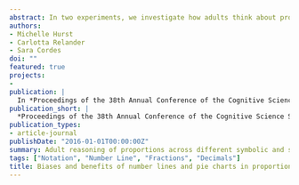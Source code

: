 ```yaml
---
abstract: In two experiments, we investigate how adults think about proportion across different symbolic and spatial representations in a comparison task (Experiment 1) and a translation task (Experiment 2). Both experiments show response patterns suggesting that decimal notation provides a symbolic advantage in precision when representing numerical magnitude, whereas fraction notation does not. In addition, pie charts may show some advantages above number lines when translating between representations. Lastly, our findings suggest that the translation between number lines and fractions may be particularly error-prone. We discuss what these performance patterns suggest in terms of how adults represent proportional information across these different formats and some potential avenues through which these advantages and disadvantages may arise, suggesting new questions for future work.
authors:
- Michelle Hurst
- Carlotta Relander
- Sara Cordes
doi: ""
featured: true
projects:
- 
publication: |
  In *Proceedings of the 38th Annual Conference of the Cognitive Science Society*
publication_short: |
  *Proceedings of the 38th Annual Conference of the Cognitive Science Society*
publication_types: 
- article-journal
publishDate: "2016-01-01T00:00:00Z"
summary: Adult reasoning of proportions across different symbolic and spatial representations.
tags: ["Notation", "Number Line", "Fractions", "Decimals"]
title: Biases and benefits of number lines and pie charts in proportion representation
---
```

